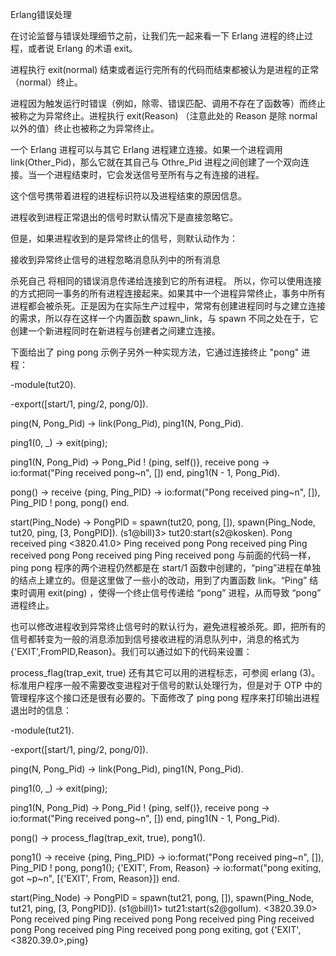 Erlang错误处理


在讨论监督与错误处理细节之前，让我们先一起来看一下 Erlang 进程的终止过程，或者说 Erlang 的术语 exit。

进程执行 exit(normal) 结束或者运行完所有的代码而结束都被认为是进程的正常（normal）终止。

进程因为触发运行时错误（例如，除零、错误匹配、调用不存在了函数等）而终止被称之为异常终止。进程执行 exit(Reason) （注意此处的 Reason 是除 normal 以外的值）终止也被称之为异常终止。

一个 Erlang 进程可以与其它 Erlang 进程建立连接。如果一个进程调用 link(Other_Pid)，那么它就在其自己与 Othre_Pid 进程之间创建了一个双向连接。当一个进程结束时，它会发送信号至所有与之有连接的进程。

这个信号携带着进程的进程标识符以及进程结束的原因信息。

进程收到进程正常退出的信号时默认情况下是直接忽略它。

但是，如果进程收到的是异常终止的信号，则默认动作为：

接收到异常终止信号的进程忽略消息队列中的所有消息

杀死自己
将相同的错误消息传递给连接到它的所有进程。
所以，你可以使用连接的方式把同一事务的所有进程连接起来。如果其中一个进程异常终止，事务中所有进程都会被杀死。正是因为在实际生产过程中，常常有创建进程同时与之建立连接的需求，所以存在这样一个内置函数 spawn_link，与 spawn 不同之处在于，它创建一个新进程同时在新进程与创建者之间建立连接。

下面给出了 ping pong 示例子另外一种实现方法，它通过连接终止 "pong" 进程：

-module(tut20).

-export([start/1,  ping/2, pong/0]).

ping(N, Pong_Pid) ->
    link(Pong_Pid),
    ping1(N, Pong_Pid).

ping1(0, _) ->
    exit(ping);

ping1(N, Pong_Pid) ->
    Pong_Pid ! {ping, self()},
    receive
        pong ->
            io:format("Ping received pong~n", [])
    end,
    ping1(N - 1, Pong_Pid).

pong() ->
    receive
        {ping, Ping_PID} ->
            io:format("Pong received ping~n", []),
            Ping_PID ! pong,
            pong()
    end.

start(Ping_Node) ->
    PongPID = spawn(tut20, pong, []),
    spawn(Ping_Node, tut20, ping, [3, PongPID]).
(s1@bill)3> tut20:start(s2@kosken).
Pong received ping
<3820.41.0>
Ping received pong
Pong received ping
Ping received pong
Pong received ping
Ping received pong
与前面的代码一样，ping pong 程序的两个进程仍然都是在 start/1 函数中创建的，“ping”进程在单独的结点上建立的。但是这里做了一些小的改动，用到了内置函数 link。“Ping” 结束时调用 exit(ping) ，使得一个终止信号传递给 “pong” 进程，从而导致 “pong” 进程终止。

也可以修改进程收到异常终止信号时的默认行为，避免进程被杀死。即，把所有的信号都转变为一般的消息添加到信号接收进程的消息队列中，消息的格式为 {'EXIT',FromPID,Reason}。我们可以通过如下的代码来设置：

process_flag(trap_exit, true)
还有其它可以用的进程标志，可参阅 erlang (3)。标准用户程序一般不需要改变进程对于信号的默认处理行为，但是对于 OTP 中的管理程序这个接口还是很有必要的。下面修改了 ping pong 程序来打印输出进程退出时的信息：

-module(tut21).

-export([start/1,  ping/2, pong/0]).

ping(N, Pong_Pid) ->
    link(Pong_Pid), 
    ping1(N, Pong_Pid).

ping1(0, _) ->
    exit(ping);

ping1(N, Pong_Pid) ->
    Pong_Pid ! {ping, self()},
    receive
        pong ->
            io:format("Ping received pong~n", [])
    end,
    ping1(N - 1, Pong_Pid).

pong() ->
    process_flag(trap_exit, true), 
    pong1().

pong1() ->
    receive
        {ping, Ping_PID} ->
            io:format("Pong received ping~n", []),
            Ping_PID ! pong,
            pong1();
        {'EXIT', From, Reason} ->
            io:format("pong exiting, got ~p~n", [{'EXIT', From, Reason}])
    end.

start(Ping_Node) ->
    PongPID = spawn(tut21, pong, []),
    spawn(Ping_Node, tut21, ping, [3, PongPID]).
(s1@bill)1> tut21:start(s2@gollum).
<3820.39.0>
Pong received ping
Ping received pong
Pong received ping
Ping received pong
Pong received ping
Ping received pong
pong exiting, got {'EXIT',<3820.39.0>,ping}